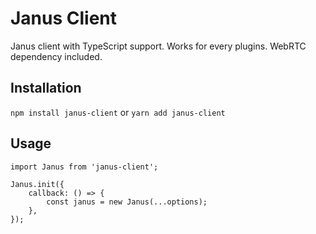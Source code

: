 # Janus Client

Janus client with TypeScript support. Works for every plugins. WebRTC dependency included.

## Installation

`npm install janus-client`
or
`yarn add janus-client`

## Usage

```
import Janus from 'janus-client';

Janus.init({
    callback: () => {
        const janus = new Janus(...options);
    },
});
```
